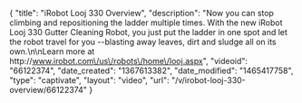 {
    "title": "iRobot Looj 330 Overview",
    "description": "Now you can stop climbing and repositioning the ladder multiple times. With the new iRobot Looj 330 Gutter Cleaning Robot, you just put the ladder in one spot and let the robot travel for you --blasting away leaves, dirt and sludge all on its own.\n\nLearn more at http:\/\/www.irobot.com\/us\/robots\/home\/looj.aspx",
    "videoid": "66122374",
    "date_created": "1367613382",
    "date_modified": "1465417758",
    "type": "captivate",
    "layout": "video",
    "url": "\/v\/irobot-looj-330-overview\/66122374"
}